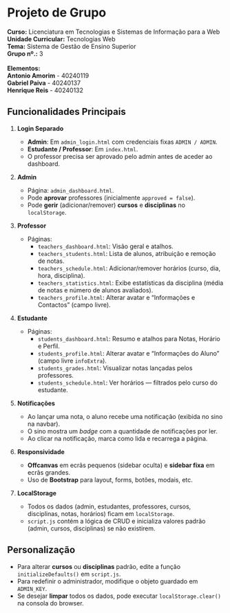 # Projeto de Grupo
<b>Curso:</b> Licenciatura em Tecnologias e Sistemas de Informação para a Web <br>
<b>Unidade Curricular:</b> Tecnologias Web <br>
<b>Tema:</b> Sistema de Gestão de Ensino Superior <br>
<b>Grupo nº.:</b> 3 <br><br>
<b>Elementos:</b> <br>
<b>Antonio Amorim</b> - 40240119<br>
<b>Gabriel Paiva</b>  - 40240137<br>
<b>Henrique Reis</b>  - 40240132<br>

## Funcionalidades Principais

1. **Login Separado**  
   - **Admin**: Em `admin_login.html` com credenciais fixas `ADMIN / ADMIN`.  
   - **Estudante / Professor**: Em `index.html`.  
   - O professor precisa ser aprovado pelo admin antes de aceder ao dashboard.

2. **Admin**  
   - Página: `admin_dashboard.html`.  
   - Pode **aprovar** professores (inicialmente `approved = false`).  
   - Pode **gerir** (adicionar/remover) **cursos** e **disciplinas** no `localStorage`.

3. **Professor**  
   - Páginas: 
     - `teachers_dashboard.html`: Visão geral e atalhos.  
     - `teachers_students.html`: Lista de alunos, atribuição e remoção de notas.  
     - `teachers_schedule.html`: Adicionar/remover horários (curso, dia, hora, disciplina).  
     - `teachers_statistics.html`: Exibe estatísticas da disciplina (média de notas e número de alunos avaliados).  
     - `teachers_profile.html`: Alterar avatar e “Informações e Contactos” (campo livre).

4. **Estudante**  
   - Páginas:  
     - `students_dashboard.html`: Resumo e atalhos para Notas, Horário e Perfil.  
     - `students_profile.html`: Alterar avatar e “Informações do Aluno” (campo livre `infoExtra`).  
     - `students_grades.html`: Visualizar notas lançadas pelos professores.  
     - `students_schedule.html`: Ver horários — filtrados pelo curso do estudante.

5. **Notificações**  
   - Ao lançar uma nota, o aluno recebe uma notificação (exibida no sino na navbar).  
   - O sino mostra um *badge* com a quantidade de notificações por ler.  
   - Ao clicar na notificação, marca como lida e recarrega a página.

6. **Responsividade**    
   - **Offcanvas** em ecrãs pequenos (sidebar oculta) e **sidebar fixa** em ecrãs grandes.  
   - Uso de **Bootstrap** para layout, forms, botões, modais, etc.

7. **LocalStorage**  
   - Todos os dados (admin, estudantes, professores, cursos, disciplinas, notas, horários) ficam em `localStorage`.  
   - `script.js` contém a lógica de CRUD e inicializa valores padrão (admin, cursos, disciplinas) se não existirem.

## Personalização

- Para alterar **cursos** ou **disciplinas** padrão, edite a função `initializeDefaults()` em `script.js`.  
- Para redefinir o administrador, modifique o objeto guardado em `ADMIN_KEY`.  
- Se desejar **limpar** todos os dados, pode executar `localStorage.clear()` na consola do browser.
